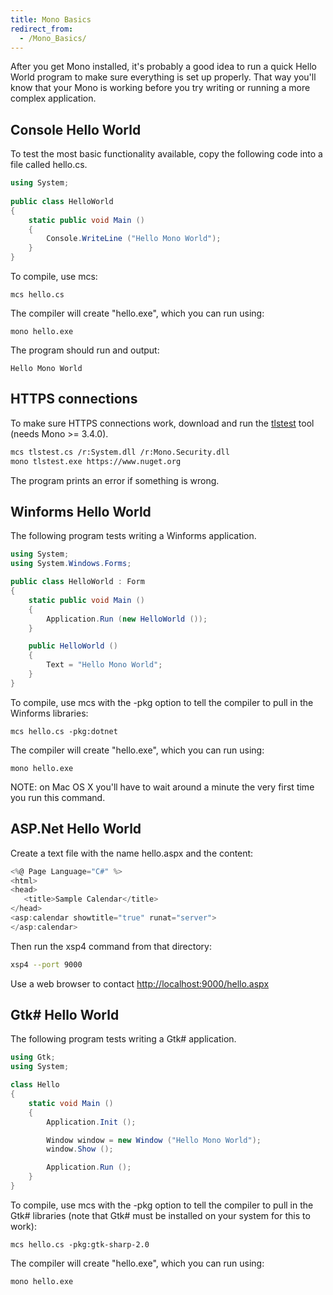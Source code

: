 ```yaml
---
title: Mono Basics
redirect_from:
  - /Mono_Basics/
---
```


After you get Mono installed, it's probably a good idea to run a quick Hello World program to make sure everything is set up properly. That way you'll know that your Mono is working before you try writing or running a more complex application.

Console Hello World
-------------------

To test the most basic functionality available, copy the following code into a file called hello.cs.

``` csharp
using System;
 
public class HelloWorld
{
    static public void Main ()
    {
        Console.WriteLine ("Hello Mono World");
    }
}
```

To compile, use mcs:

    mcs hello.cs

The compiler will create "hello.exe", which you can run using:

    mono hello.exe

The program should run and output:

    Hello Mono World

HTTPS connections
-----------------

To make sure HTTPS connections work, download and run the [tlstest](https://raw.github.com/mono/mono/master/mcs/class/Mono.Security/Test/tools/tlstest/tlstest.cs) tool (needs Mono >= 3.4.0).

``` bash
mcs tlstest.cs /r:System.dll /r:Mono.Security.dll
mono tlstest.exe https://www.nuget.org
```

The program prints an error if something is wrong.

Winforms Hello World
--------------------

The following program tests writing a Winforms application.

``` csharp
using System;
using System.Windows.Forms;

public class HelloWorld : Form
{
    static public void Main ()
    {
        Application.Run (new HelloWorld ());
    }

    public HelloWorld ()
    {
        Text = "Hello Mono World";
    }
}
```

To compile, use mcs with the -pkg option to tell the compiler to pull in the Winforms libraries:

    mcs hello.cs -pkg:dotnet

The compiler will create "hello.exe", which you can run using:

    mono hello.exe

NOTE: on Mac OS X you'll have to wait around a minute the very first time you run this command.

ASP.Net Hello World
-------------------

Create a text file with the name hello.aspx and the content:

``` csharp
<%@ Page Language="C#" %>
<html>
<head>
   <title>Sample Calendar</title>
</head>
<asp:calendar showtitle="true" runat="server">
</asp:calendar>
```

Then run the xsp4 command from that directory:

``` bash
xsp4 --port 9000
```

Use a web browser to contact [http://localhost:9000/hello.aspx](http://localhost:9000/hello.aspx)

Gtk# Hello World
-----------------

The following program tests writing a Gtk# application.

``` csharp
using Gtk;
using System;

class Hello
{
    static void Main ()
    {
        Application.Init ();

        Window window = new Window ("Hello Mono World");
        window.Show ();

        Application.Run ();
    }
}
```

To compile, use mcs with the -pkg option to tell the compiler to pull in the Gtk# libraries (note that Gtk# must be installed on your system for this to work):

    mcs hello.cs -pkg:gtk-sharp-2.0

The compiler will create "hello.exe", which you can run using:

    mono hello.exe
